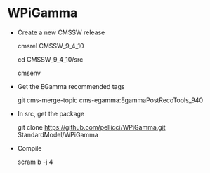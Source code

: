 # WPiGamma

- Create a new CMSSW release
   
   cmsrel CMSSW_9_4_10
   
   cd CMSSW_9_4_10/src
   
   cmsenv

- Get the EGamma recommended tags

   git cms-merge-topic cms-egamma:EgammaPostRecoTools_940

- In src, get the package

   git clone https://github.com/pellicci/WPiGamma.git StandardModel/WPiGamma


- Compile
   
   scram b -j 4

